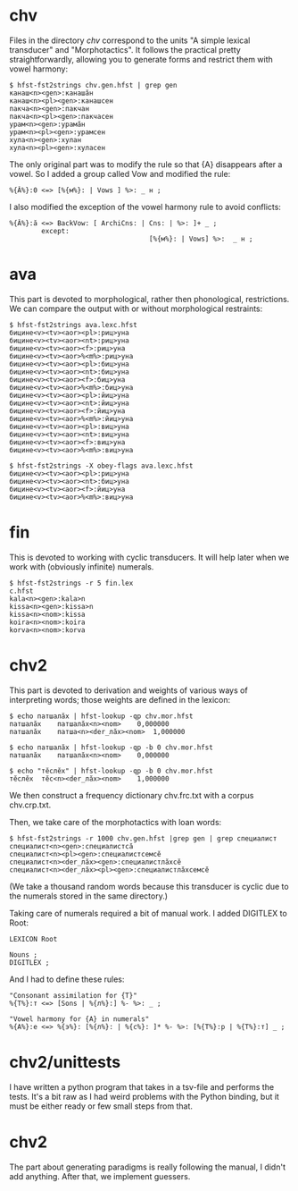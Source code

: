 # chv
Files in the directory *chv* correspond to the units "A simple lexical transducer" and "Morphotactics". It follows the practical pretty straightforwardly, allowing you to generate forms and restrict them with vowel harmony:
```
$ hfst-fst2strings chv.gen.hfst | grep gen
канаш<n><gen>:канашӑн
канаш<n><pl><gen>:канашсен
пакча<n><gen>:пакчан
пакча<n><pl><gen>:пакчасен
урам<n><gen>:урамӑн
урам<n><pl><gen>:урамсен
хула<n><gen>:хулан
хула<n><pl><gen>:хуласен
```
The only original part was to modify the rule so that {A} disappears after a vowel. So I added a group called Vow and modified the rule:
```
%{Ă%}:0 <=> [%{м%}: | Vows ] %>: _ н ;
```
I also modified the exception of the vowel harmony rule to avoid conflicts:
```
%{Ă%}:ӑ <=> BackVow: [ ArchiCns: | Cns: | %>: ]+ _ ;
        except:
                                   [%{м%}: | Vows] %>:  _ н ;
```
# ava
This part is devoted to morphological, rather then phonological, restrictions. We can compare the output with or without morphological restraints:
```
$ hfst-fst2strings ava.lexc.hfst 
бицине<v><tv><aor><pl>:риц>уна
бицине<v><tv><aor><nt>:риц>уна
бицине<v><tv><aor><f>:риц>уна
бицине<v><tv><aor>%<m%>:риц>уна
бицине<v><tv><aor><pl>:биц>уна
бицине<v><tv><aor><nt>:биц>уна
бицине<v><tv><aor><f>:биц>уна
бицине<v><tv><aor>%<m%>:биц>уна
бицине<v><tv><aor><pl>:йиц>уна
бицине<v><tv><aor><nt>:йиц>уна
бицине<v><tv><aor><f>:йиц>уна
бицине<v><tv><aor>%<m%>:йиц>уна
бицине<v><tv><aor><pl>:виц>уна
бицине<v><tv><aor><nt>:виц>уна
бицине<v><tv><aor><f>:виц>уна
бицине<v><tv><aor>%<m%>:виц>уна

$ hfst-fst2strings -X obey-flags ava.lexc.hfst
бицине<v><tv><aor><pl>:риц>уна
бицине<v><tv><aor><nt>:биц>уна
бицине<v><tv><aor><f>:йиц>уна
бицине<v><tv><aor>%<m%>:виц>уна
```

# fin
This is devoted to working with cyclic transducers. It will help later when we work with (obviously infinite) numerals.
```
$ hfst-fst2strings -r 5 fin.lex
c.hfst
kala<n><gen>:kala>n
kissa<n><gen>:kissa>n
kissa<n><nom>:kissa
koira<n><nom>:koira
korva<n><nom>:korva
```

# chv2
This part is devoted to derivation and weights of various ways of interpreting words; those weights are defined in the lexicon:
```
$ echo патшалӑх | hfst-lookup -qp chv.mor.hfst 
патшалӑх	патшалӑх<n><nom>	0,000000
патшалӑх	патша<n><der_лӑх><nom>	1,000000

$ echo патшалӑх | hfst-lookup -qp -b 0 chv.mor.hfst 
патшалӑх	патшалӑх<n><nom>	0,000000

$ echo "тӗслӗх" | hfst-lookup -qp -b 0 chv.mor.hfst 
тӗслӗх	тӗс<n><der_лӑх><nom>	1,000000
```
We then construct a frequency dictionary chv.frc.txt with a corpus chv.crp.txt.

Then, we take care of the morphotactics with loan words:
```
$ hfst-fst2strings -r 1000 chv.gen.hfst |grep gen | grep специалист
специалист<n><gen>:специалистсӑ
специалист<n><pl><gen>:специалистсемсӗ
специалист<n><der_лӑх><gen>:специалистлӑхсӗ
специалист<n><der_лӑх><pl><gen>:специалистлӑхсемсӗ
```
(We take a thousand random words because this transducer is cyclic due to the numerals stored in the same directory.)

Taking care of numerals required a bit of manual work.
I added DIGITLEX to Root:

```
LEXICON Root

Nouns ;
DIGITLEX ;
```

And I had to define these rules:
```
"Consonant assimilation for {Т}"
%{Т%}:т <=> [Sons | %{л%}:] %- %>: _ ;

"Vowel harmony for {A} in numerals"
%{А%}:е <=> %{э%}: [%{л%}: | %{с%}: ]* %- %>: [%{Т%}:р | %{Т%}:т] _ ;
```

# chv2/unittests
I have written a python program that takes in a tsv-file and performs the tests. It's a bit raw as I had weird problems with the Python binding, but it must be either ready or few small steps from that.

# chv2
The part about generating paradigms is really following the manual, I didn't add anything.
After that, we implement guessers.


